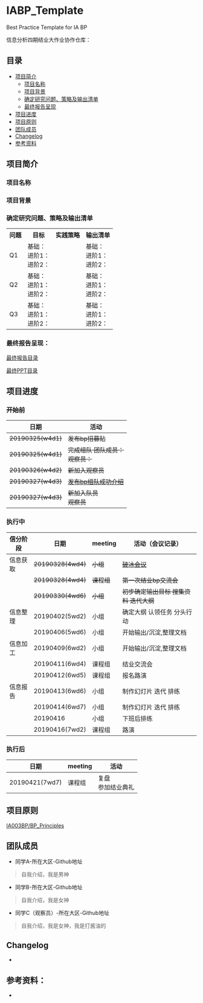# IABP_Template
Best Practice Template for IA BP



信息分析四期结业大作业协作仓库：



## 目录
- [项目简介](#项目简介)
  - [项目名称](#项目名称)
  - [项目背景](#项目背景)
  - [确定研究问题、策略及输出清单](#确定研究问题、策略及输出清单)
  - [最终报告呈现](#最终报告呈现)
- [项目进度](#项目进度)
- [项目原则](#项目原则)
- [团队成员](#团队成员)
- [Changelog](#Changelog)
- [参考资料](#参考资料)



## 项目简介

### 项目名称



### 项目背景



### 确定研究问题、策略及输出清单


<table>
   <tr>
      <th>问题</th>
      <th>目标</th>
      <th>实践策略</th>
      <th>输出清单</th>
   </tr>
   <tr>
      <td>Q1</td>
      <td>基础： <br>
             进阶1：<br>
             进阶2：</td>
      <td></td>
      <td>基础： <br>
             进阶1：<br>
             进阶2：</td>
   </tr>
   <tr>
      <td>Q2</td>
      <td>基础： <br>
             进阶1：<br>
             进阶2：</td>
      <td></td>
      <td>基础： <br>
             进阶1：<br>
             进阶2：</td>
   </tr>
   <tr>
      <td>Q3</td>
      <td>基础： <br>
             进阶1：<br>
             进阶2：</td>
      <td></td>
      <td>基础： <br>
             进阶1：<br>
             进阶2：</td>
   </tr>
</table>


### 最终报告呈现：
[最终报告目录](https://github.com/kiaorahao/IA003BP/blob/master/Report_TOC.md)

[最终PPT目录](https://github.com/kiaorahao/IA003BP/issues/3)



## 项目进度



### ~~开始前~~

| 日期               | 活动                                                         |
| ------------------ | ------------------------------------------------------------ |
| ~~20190325(w4d1)~~ | ~~发布bp招募贴~~                                             |
| ~~20190325(w4d1)~~ | ~~完成组队      团队成员：<br>观察员：~~                     |
| ~~20190326(w4d2)~~ | ~~新加入观察员~~                                             |
| ~~20190327(w4d3)~~ | [~~发布bp组队成功介绍~~](https://github.com/happylyy/IA004_blockchain/blob/master/delivery/%E9%A1%B9%E7%9B%AE%E4%BB%8B%E7%BB%8D.md) |
| ~~20190327(w4d3)~~ | ~~新加入队员<br>观察员~~                                     |



### 执行中

| 信分阶段 | 日期               | meeting    | 活动（会议记录）                                             |
| -------- | ------------------ | ---------- | ------------------------------------------------------------ |
| 信息获取 | ~~20190328(4wd4)~~ | ~~小组~~   | [~~破冰会议~~](https://github.com/livingworld/IA004_blockchain/blob/master/delivery/%E7%A0%B4%E5%86%B0%E4%BC%9A%E8%AE%AE%E8%AE%B0%E5%BD%95.md) |
|          | ~~20190328(4wd4)~~ | ~~课程组~~ | ~~第一次结业bp交流会~~                                       |
|          | ~~20190330(4wd6)~~ | ~~小组~~   | ~~初步确定输出目标      搜集资料      迭代大纲~~ <br>        |
| 信息整理 | 20190402(5wd2)     | 小组       | 确定大纲      认领任务      分头行动                         |
|          | 20190406(5wd6)     | 小组       | 开始输出/沉淀,整理文档                                       |
| 信息加工 | 20190409(6wd2)     | 小组       | 开始输出/沉淀,整理文档                                       |
|          | 20190411(6wd4)     | 课程组     | 结业交流会                                                   |
|          | 20190412(6wd5)     | 课程组     | 报名路演                                                     |
| 信息报告 | 20190413(6wd6)     | 小组       | 制作幻灯片      迭代      排练                               |
|          | 20190414(6wd7)     | 小组       | 制作幻灯片      迭代      排练                               |
|          | 20190416           | 小组       | 下班后排练                                                   |
|          | 20190416(7wd2)     | 课程组     | 路演                                                         |


### 执行后

| 日期           | meeting | 活动                       |
| -------------- | ------- | -------------------------- |
| 20190421(7wd7) | 课程组  | 复盘      <br>参加结业典礼 |



## 项目原则

[IA003BP/BP_Principles](https://github.com/kiaorahao/IA003BP/blob/master/BP_Principles)



## 团队成员

- 同学A-所在大区-Github地址

> 自我介绍，我是男神

- 同学B-所在大区-Github地址

> 自我介绍，我是女神

- 同学C（观察员）-所在大区-Github地址

> 自我介绍，我是女神，我是打酱油的






## Changelog
- 



## 参考资料：

- 